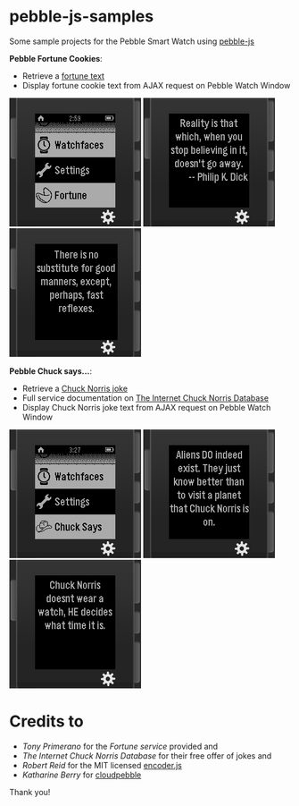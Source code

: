 # pebble-js-samples

Some sample projects for the Pebble Smart Watch using [pebble-js](https://github.com/pebble/pebblejs)

__Pebble Fortune Cookies__:
* Retrieve a [fortune text](http://tonycode.com/service/fortune-0.1/fortune.php)
* Display fortune cookie text from AJAX request on Pebble Watch Window

![Fortune menu icon](pebble_fortune/res/screenshot_menu_icon.png)
![Show a fortune](pebble_fortune/res/screenshot_running_1.png)
![Another fortune](pebble_fortune/res/screenshot_running_2.png)

__Pebble Chuck says...__:
* Retrieve a [Chuck Norris joke](http://api.icndb.com/jokes/random)
* Full service documentation on [The Internet Chuck Norris Database](http://www.icndb.com/api/)
* Display Chuck Norris joke text from AJAX request on Pebble Watch Window

![Fortune menu icon](pebble_chuck_says/res/screenshot_menu_icon.png)
![Show a fortune](pebble_chuck_says/res/screenshot_running_1.png)
![Another fortune](pebble_chuck_says/res/screenshot_running_2.png)

# Credits to
* _Tony Primerano_ for the _Fortune service_ provided and
* _The Internet Chuck Norris Database_ for their free offer of jokes and
* _Robert Reid_ for the MIT licensed [encoder.js](http://www.strictly-software.com/htmlencode)
* _Katharine Berry_ for [cloudpebble](https://cloudpebble.net/)

Thank you!
